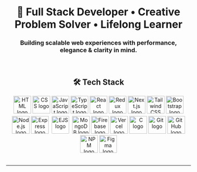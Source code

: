 <h1 align="center">🚀 Full Stack Developer • Creative Problem Solver • Lifelong Learner</h1>

<h3 align="center">Building scalable web experiences with performance, elegance & clarity in mind.</h3>

<br/>

<h2 align="center">🛠️ Tech Stack</h2>

<div align="center">
  <img src="https://skillicons.dev/icons?i=html" title="HTML5" height="48" alt="HTML logo" />
  <img src="https://skillicons.dev/icons?i=css" title="CSS3" height="48" alt="CSS logo" />
  <img src="https://skillicons.dev/icons?i=js" title="JavaScript" height="48" alt="JavaScript logo" />
  <img src="https://skillicons.dev/icons?i=ts" title="TypeScript" height="48" alt="TypeScript logo" />
  <img src="https://skillicons.dev/icons?i=react" title="React" height="48" alt="React logo" />
  <img src="https://skillicons.dev/icons?i=redux" title="Redux Toolkit" height="48" alt="Redux logo" />
  <img src="https://skillicons.dev/icons?i=nextjs" title="Next.js" height="48" alt="Next.js logo" />
  <img src="https://skillicons.dev/icons?i=tailwind" title="Tailwind CSS" height="48" alt="Tailwind CSS logo" />
  <img src="https://skillicons.dev/icons?i=bootstrap" title="Bootstrap" height="48" alt="Bootstrap logo" />
  <img src="https://skillicons.dev/icons?i=nodejs" title="Node.js" height="48" alt="Node.js logo" />
  <img src="https://skillicons.dev/icons?i=express" title="Express.js" height="48" alt="Express logo" />
  <img src="https://ejs.co/favicon.svg" title="EJS" height="48" alt="EJS logo" style="background-color: white; border-radius: 6px; padding: 4px;" />
  <img src="https://skillicons.dev/icons?i=mongo" title="MongoDB" height="48" alt="MongoDB logo" />
  <img src="https://skillicons.dev/icons?i=firebase" title="Firebase" height="48" alt="Firebase logo" />
  <img src="https://skillicons.dev/icons?i=vercel" title="Vercel" height="48" alt="Vercel logo" />
  <img src="https://skillicons.dev/icons?i=c" title="C" height="48" alt="C logo" />
  <img src="https://skillicons.dev/icons?i=git" title="Git" height="48" alt="Git logo" />
  <img src="https://skillicons.dev/icons?i=github" title="GitHub" height="48" alt="GitHub logo" />
  <img src="https://skillicons.dev/icons?i=npm" title="NPM" height="48" alt="NPM logo" />
  <img src="https://skillicons.dev/icons?i=figma" title="Figma" height="48" alt="Figma logo" />
</div>

<br/>

---

